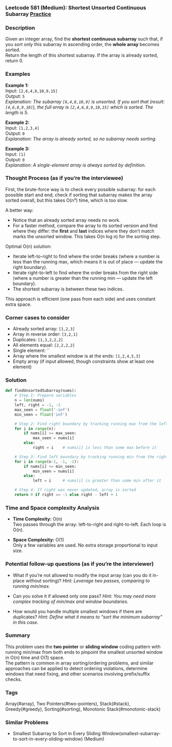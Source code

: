 ### Leetcode 581 (Medium): Shortest Unsorted Continuous Subarray [Practice](https://leetcode.com/problems/shortest-unsorted-continuous-subarray)

### Description  
Given an integer array, find the **shortest continuous subarray** such that, if you sort only this subarray in ascending order, the **whole array** becomes sorted.  
Return the length of this shortest subarray. If the array is already sorted, return 0.

### Examples  

**Example 1:**  
Input: `[2,6,4,8,10,9,15]`  
Output: `5`  
*Explanation: The subarray `[6,4,8,10,9]` is unsorted. If you sort that (result: `[4,6,8,9,10]`), the full array is `[2,4,6,8,9,10,15]` which is sorted. The length is 5.*

**Example 2:**  
Input: `[1,2,3,4]`  
Output: `0`  
*Explanation: The array is already sorted, so no subarray needs sorting.*

**Example 3:**  
Input: `[1]`  
Output: `0`  
*Explanation: A single-element array is always sorted by definition.*

### Thought Process (as if you’re the interviewee)  
First, the brute-force way is to check every possible subarray: for each possible start and end, check if sorting that subarray makes the array sorted overall, but this takes O(n³) time, which is too slow.

A better way:
- Notice that an already sorted array needs no work.
- For a faster method, compare the array to its sorted version and find where they differ: the **first** and **last** indices where they don’t match marks the unsorted window. This takes O(n log n) for the sorting step.

Optimal O(n) solution:
- Iterate left-to-right to find where the order breaks (where a number is less than the running max, which means it is out of place — update the right boundary).
- Iterate right-to-left to find where the order breaks from the right side (where a number is greater than the running min — update the left boundary).
- The shortest subarray is between these two indices.

This approach is efficient (one pass from each side) and uses constant extra space.

### Corner cases to consider  
- Already sorted array: `[1,2,3]`
- Array in reverse order: `[3,2,1]`
- Duplicates: `[1,3,2,2,2]`
- All elements equal: `[2,2,2,2]`
- Single element: ``
- Array where the smallest window is at the ends: `[1,2,4,5,3]`
- Empty array (if input allowed, though constraints show at least one element)

### Solution

```python
def findUnsortedSubarray(nums):
    # Step 1: Prepare variables
    n = len(nums)
    left, right = -1, -1
    max_seen = float('-inf')
    min_seen = float('inf')

    # Step 2: Find right boundary by tracking running max from the left
    for i in range(n):
        if nums[i] >= max_seen:
            max_seen = nums[i]
        else:
            right = i    # nums[i] is less than some max before it

    # Step 3: Find left boundary by tracking running min from the right
    for i in range(n-1, -1, -1):
        if nums[i] <= min_seen:
            min_seen = nums[i]
        else:
            left = i     # nums[i] is greater than some min after it

    # Step 4: If right was never updated, array is sorted
    return 0 if right == -1 else right - left + 1
```

### Time and Space complexity Analysis  

- **Time Complexity:** O(n)  
  Two passes through the array: left-to-right and right-to-left. Each loop is O(n).

- **Space Complexity:** O(1)  
  Only a few variables are used. No extra storage proportional to input size.

### Potential follow-up questions (as if you’re the interviewer)  

- What if you’re not allowed to modify the input array (can you do it in-place without sorting)?
  *Hint: Leverage two passes, comparing to running min/max.*

- Can you solve it if allowed only one pass?
  *Hint: You may need more complex tracking of min/max and window boundaries.*

- How would you handle multiple smallest windows if there are duplicates?
  *Hint: Define what it means to “sort the minimum subarray” in this case.*

### Summary
This problem uses the **two pointer** or **sliding window** coding pattern with running min/max from both ends to pinpoint the smallest unsorted window in O(n) time and O(1) space.  
The pattern is common in array sorting/ordering problems, and similar approaches can be applied to detect ordering violations, determine windows that need fixing, and other scenarios involving prefix/suffix checks.

### Tags
Array(#array), Two Pointers(#two-pointers), Stack(#stack), Greedy(#greedy), Sorting(#sorting), Monotonic Stack(#monotonic-stack)

### Similar Problems
- Smallest Subarray to Sort in Every Sliding Window(smallest-subarray-to-sort-in-every-sliding-window) (Medium)